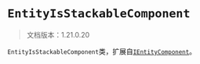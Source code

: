 # `EntityIsStackableComponent`

> 文档版本：1.21.0.20

`EntityIsStackableComponent`类，扩展自[`IEntityComponent`](./ientitycomponent.md)。
